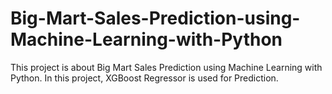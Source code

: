 # Big-Mart-Sales-Prediction-using-Machine-Learning-with-Python

This project is about Big Mart Sales Prediction using Machine Learning with Python. In this project, XGBoost Regressor is used for Prediction.
